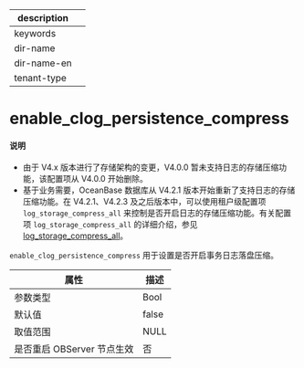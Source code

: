 |description||
|---|---|
|keywords||
|dir-name||
|dir-name-en||
|tenant-type||

# enable_clog_persistence_compress

<main id="notice" type='explain'>
<h4>说明</h4>
<ul><li>由于 V4.x 版本进行了存储架构的变更，V4.0.0 暂未支持日志的存储压缩功能，该配置项从 V4.0.0 开始删除。</li>
<li>基于业务需要，OceanBase 数据库从 V4.2.1 版本开始重新了支持日志的存储压缩功能。在 V4.2.1、V4.2.3 及之后版本中，可以使用租户级配置项 <code>log_storage_compress_all</code> 来控制是否开启日志的存储压缩功能。有关配置项 <code>log_storage_compress_all</code> 的详细介绍，参见 <a href="5100.log_storage_compress_all.md">log_storage_compress_all</a>。</li></ul>
</main>

`enable_clog_persistence_compress` 用于设置是否开启事务日志落盘压缩。

|      **属性**      | **描述** |
|------------------|--------|
| 参数类型             | Bool                     |
| 默认值              | false  |
| 取值范围             | NULL   |
| 是否重启 OBServer 节点生效 | 否      |


